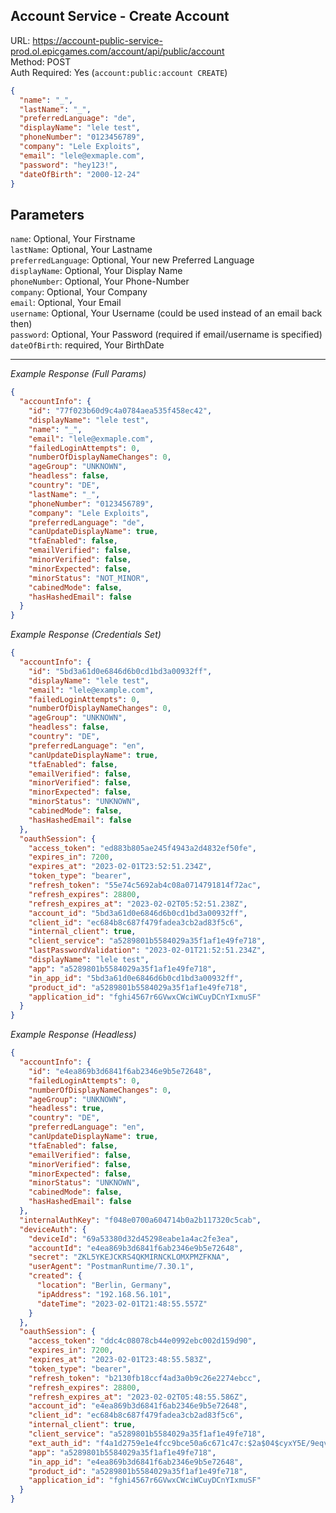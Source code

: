 ## Account Service - Create Account

URL: https://account-public-service-prod.ol.epicgames.com/account/api/public/account \
Method: POST \
Auth Required: Yes (`account:public:account CREATE`)

```json
{
  "name": "_",
  "lastName": "_",
  "preferredLanguage": "de",
  "displayName": "lele test",
  "phoneNumber": "0123456789",
  "company": "Lele Exploits",
  "email": "lele@exmaple.com",
  "password": "hey123!",
  "dateOfBirth": "2000-12-24"
}
```

## Parameters

`name`: Optional, Your Firstname <br/>
`lastName`: Optional, Your Lastname <br/>
`preferredLanguage`: Optional, Your new Preferred Language <br/>
`displayName`: Optional, Your Display Name <br/>
`phoneNumber`: Optional, Your Phone-Number <br/>
`company`: Optional, Your Company <br/>
`email`: Optional, Your Email <br/>
`username`: Optional, Your Username (could be used instead of an email back then) <br/>
`password`: Optional, Your Password (required if email/username is specified) <br/>
`dateOfBirth`: required, Your BirthDate

---

_Example Response (Full Params)_

```json
{
  "accountInfo": {
    "id": "77f023b60d9c4a0784aea535f458ec42",
    "displayName": "lele test",
    "name": "_",
    "email": "lele@exmaple.com",
    "failedLoginAttempts": 0,
    "numberOfDisplayNameChanges": 0,
    "ageGroup": "UNKNOWN",
    "headless": false,
    "country": "DE",
    "lastName": "_",
    "phoneNumber": "0123456789",
    "company": "Lele Exploits",
    "preferredLanguage": "de",
    "canUpdateDisplayName": true,
    "tfaEnabled": false,
    "emailVerified": false,
    "minorVerified": false,
    "minorExpected": false,
    "minorStatus": "NOT_MINOR",
    "cabinedMode": false,
    "hasHashedEmail": false
  }
}
```

_Example Response (Credentials Set)_

```json
{
  "accountInfo": {
    "id": "5bd3a61d0e6846d6b0cd1bd3a00932ff",
    "displayName": "lele test",
    "email": "lele@example.com",
    "failedLoginAttempts": 0,
    "numberOfDisplayNameChanges": 0,
    "ageGroup": "UNKNOWN",
    "headless": false,
    "country": "DE",
    "preferredLanguage": "en",
    "canUpdateDisplayName": true,
    "tfaEnabled": false,
    "emailVerified": false,
    "minorVerified": false,
    "minorExpected": false,
    "minorStatus": "UNKNOWN",
    "cabinedMode": false,
    "hasHashedEmail": false
  },
  "oauthSession": {
    "access_token": "ed883b805ae245f4943a2d4832ef50fe",
    "expires_in": 7200,
    "expires_at": "2023-02-01T23:52:51.234Z",
    "token_type": "bearer",
    "refresh_token": "55e74c5692ab4c08a0714791814f72ac",
    "refresh_expires": 28800,
    "refresh_expires_at": "2023-02-02T05:52:51.238Z",
    "account_id": "5bd3a61d0e6846d6b0cd1bd3a00932ff",
    "client_id": "ec684b8c687f479fadea3cb2ad83f5c6",
    "internal_client": true,
    "client_service": "a5289801b5584029a35f1af1e49fe718",
    "lastPasswordValidation": "2023-02-01T21:52:51.234Z",
    "displayName": "lele test",
    "app": "a5289801b5584029a35f1af1e49fe718",
    "in_app_id": "5bd3a61d0e6846d6b0cd1bd3a00932ff",
    "product_id": "a5289801b5584029a35f1af1e49fe718",
    "application_id": "fghi4567r6GVwxCWciWCuyDCnYIxmuSF"
  }
}
```

_Example Response (Headless)_

```json
{
  "accountInfo": {
    "id": "e4ea869b3d6841f6ab2346e9b5e72648",
    "failedLoginAttempts": 0,
    "numberOfDisplayNameChanges": 0,
    "ageGroup": "UNKNOWN",
    "headless": true,
    "country": "DE",
    "preferredLanguage": "en",
    "canUpdateDisplayName": true,
    "tfaEnabled": false,
    "emailVerified": false,
    "minorVerified": false,
    "minorExpected": false,
    "minorStatus": "UNKNOWN",
    "cabinedMode": false,
    "hasHashedEmail": false
  },
  "internalAuthKey": "f048e0700a604714b0a2b117320c5cab",
  "deviceAuth": {
    "deviceId": "69a53380d32d45298eabe1a4ac2fe3ea",
    "accountId": "e4ea869b3d6841f6ab2346e9b5e72648",
    "secret": "ZKL5YKEJCKRS4QKMIRNCKLOMXPMZFKNA",
    "userAgent": "PostmanRuntime/7.30.1",
    "created": {
      "location": "Berlin, Germany",
      "ipAddress": "192.168.56.101",
      "dateTime": "2023-02-01T21:48:55.557Z"
    }
  },
  "oauthSession": {
    "access_token": "ddc4c08078cb44e0992ebc002d159d90",
    "expires_in": 7200,
    "expires_at": "2023-02-01T23:48:55.583Z",
    "token_type": "bearer",
    "refresh_token": "b2130fb18ccf4ad3a0b9c26e2274ebcc",
    "refresh_expires": 28800,
    "refresh_expires_at": "2023-02-02T05:48:55.586Z",
    "account_id": "e4ea869b3d6841f6ab2346e9b5e72648",
    "client_id": "ec684b8c687f479fadea3cb2ad83f5c6",
    "internal_client": true,
    "client_service": "a5289801b5584029a35f1af1e49fe718",
    "ext_auth_id": "f4a1d2759e1e4fcc9bce50a6c671c47c:$2a$04$cyxY5E/9eqvP4q/9Dr6KguS3aweDLwD3pU2n88tUk7ifpRba/nv4W",
    "app": "a5289801b5584029a35f1af1e49fe718",
    "in_app_id": "e4ea869b3d6841f6ab2346e9b5e72648",
    "product_id": "a5289801b5584029a35f1af1e49fe718",
    "application_id": "fghi4567r6GVwxCWciWCuyDCnYIxmuSF"
  }
}
```
